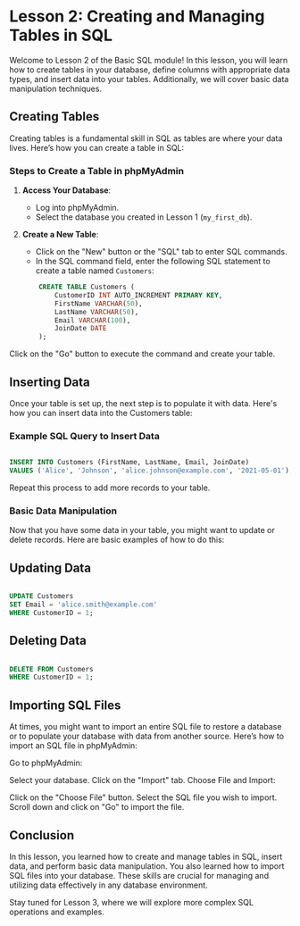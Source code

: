 # Lesson 2: Creating and Managing Tables in SQL

Welcome to Lesson 2 of the Basic SQL module! In this lesson, you will learn how to create tables in your database, define columns with appropriate data types, and insert data into your tables. Additionally, we will cover basic data manipulation techniques.

## Creating Tables

Creating tables is a fundamental skill in SQL as tables are where your data lives. Here’s how you can create a table in SQL:

### Steps to Create a Table in phpMyAdmin

1. **Access Your Database**:
   - Log into phpMyAdmin.
   - Select the database you created in Lesson 1 (`my_first_db`).

2. **Create a New Table**:
   - Click on the "New" button or the "SQL" tab to enter SQL commands.
   - In the SQL command field, enter the following SQL statement to create a table named `Customers`:

    ```sql
        CREATE TABLE Customers (
            CustomerID INT AUTO_INCREMENT PRIMARY KEY,
            FirstName VARCHAR(50),
            LastName VARCHAR(50),
            Email VARCHAR(100),
            JoinDate DATE
        );
    ```

Click on the "Go" button to execute the command and create your table.
## Inserting Data
Once your table is set up, the next step is to populate it with data. Here's how you can insert data into the Customers table:

### Example SQL Query to Insert Data
```sql

INSERT INTO Customers (FirstName, LastName, Email, JoinDate)
VALUES ('Alice', 'Johnson', 'alice.johnson@example.com', '2021-05-01');
```

Repeat this process to add more records to your table.
### Basic Data Manipulation
Now that you have some data in your table, you might want to update or delete records. Here are basic examples of how to do this:

## Updating Data
```sql

UPDATE Customers
SET Email = 'alice.smith@example.com'
WHERE CustomerID = 1;
```

## Deleting Data
```sql

DELETE FROM Customers
WHERE CustomerID = 1;
```

## Importing SQL Files
At times, you might want to import an entire SQL file to restore a database or to populate your database with data from another source. Here’s how to import an SQL file in phpMyAdmin:

Go to phpMyAdmin:

Select your database.
Click on the "Import" tab.
Choose File and Import:

Click on the "Choose File" button.
Select the SQL file you wish to import.
Scroll down and click on "Go" to import the file.

## Conclusion
In this lesson, you learned how to create and manage tables in SQL, insert data, and perform basic data manipulation. You also learned how to import SQL files into your database. These skills are crucial for managing and utilizing data effectively in any database environment.

Stay tuned for Lesson 3, where we will explore more complex SQL operations and examples.